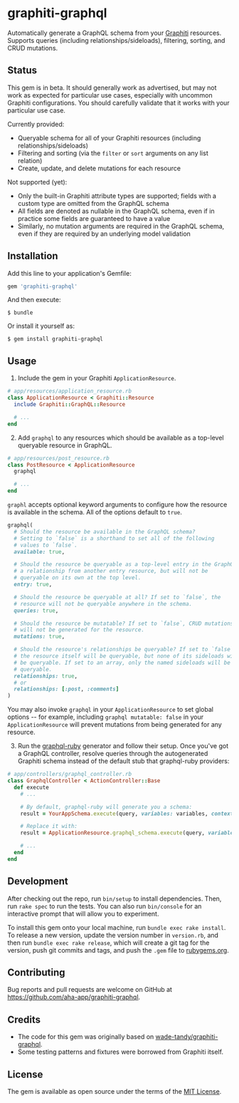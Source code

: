 # graphiti-graphql

Automatically generate a GraphQL schema from your [Graphiti](https://www.graphiti.dev) resources. Supports queries (including relationships/sideloads), filtering, sorting, and CRUD mutations.

## Status

This gem is in beta. It should generally work as advertised, but may not work as expected for particular use cases, especially with uncommon Graphiti configurations. You should carefully validate that it works with your particular use case.

Currently provided:

* Queryable schema for all of your Graphiti resources (including relationships/sideloads)
* Filtering and sorting (via the `filter` or `sort` arguments on any list relation)
* Create, update, and delete mutations for each resource

Not supported (yet):

* Only the built-in Graphiti attribute types are supported; fields with a custom type are omitted from the GraphQL schema
* All fields are denoted as nullable in the GraphQL schema, even if in practice some fields are guaranteed to have a value
* Similarly, no mutation arguments are required in the GraphQL schema, even if they are required by an underlying model validation

## Installation

Add this line to your application's Gemfile:

```ruby
gem 'graphiti-graphql'
```

And then execute:

    $ bundle

Or install it yourself as:

    $ gem install graphiti-graphql

## Usage

1. Include the gem in your Graphiti `ApplicationResource`.

```ruby
# app/resources/application_resource.rb
class ApplicationResource < Graphiti::Resource
  include Graphiti::GraphQL::Resource

  # ...
end
```

2. Add `graphql` to any resources which should be available as a top-level queryable resource in GraphQL.

```ruby
# app/resources/post_resource.rb
class PostResource < ApplicationResource
  graphql

  # ...
end
```

`graphl` accepts optional keyword arguments to configure how the resource is available in the schema. All of the options default to `true`.

```ruby
graphql(
  # Should the resource be available in the GraphQL schema?
  # Setting to `false` is a shorthand to set all of the following
  # values to `false`.
  available: true,

  # Should the resource be queryable as a top-level entry in the GraphQL schema? If `false`, the resource may be queryable as
  # a relationship from another entry resource, but will not be
  # queryable on its own at the top level.
  entry: true,

  # Should the resource be queryable at all? If set to `false`, the
  # resource will not be queryable anywhere in the schema.
  queries: true,

  # Should the resource be mutatable? If set to `false`, CRUD mutations
  # will not be generated for the resource.
  mutations: true,

  # Should the resource's relationships be queryable? If set to `false`,
  # the resource itself will be queryable, but none of its sideloads will
  # be queryable. If set to an array, only the named sideloads will be
  # queryable.
  relationships: true,
  # or
  relationships: [:post, :comments]
)
```

You may also invoke `graphql` in your `ApplicationResource` to set global options -- for example, including `graphql mutatable: false` in your `ApplicationResource` will prevent mutations from being generated for any resource.

3. Run the [graphql-ruby](https://graphql-ruby.org/getting_started) generator and follow their setup. Once you've got a GraphQL controller, resolve queries through the autogenerated Graphiti schema instead of the default stub that graphql-ruby providers:

```ruby
# app/controllers/graphql_controller.rb
class GraphqlController < ActionController::Base
  def execute
    # ...

    # By default, graphql-ruby will generate you a schema:
    result = YourAppSchema.execute(query, variables: variables, context: context, operation_name: operation_name)

    # Replace it with:
    result = ApplicationResource.graphql_schema.execute(query, variables: variables)

    # ...
  end
end
```

## Development

After checking out the repo, run `bin/setup` to install dependencies. Then, run `rake spec` to run the tests. You can also run `bin/console` for an interactive prompt that will allow you to experiment.

To install this gem onto your local machine, run `bundle exec rake install`. To release a new version, update the version number in `version.rb`, and then run `bundle exec rake release`, which will create a git tag for the version, push git commits and tags, and push the `.gem` file to [rubygems.org](https://rubygems.org).

## Contributing

Bug reports and pull requests are welcome on GitHub at https://github.com/aha-app/graphiti-graphql.

## Credits

* The code for this gem was originally based on [wade-tandy/graphiti-graphql](https://github.com/wadetandy/graphiti-graphql).
* Some testing patterns and fixtures were borrowed from Graphiti itself.

## License

The gem is available as open source under the terms of the [MIT License](https://opensource.org/licenses/MIT).
